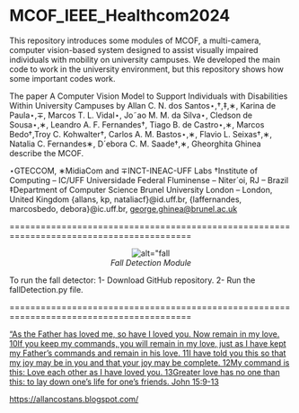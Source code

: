 # MCOF_IEEE_Healthcom2024
This repository introduces some modules of MCOF, a multi-camera, computer vision-based system designed to assist visually impaired individuals with mobility on university campuses. We developed the main code to work in the university environment, but this repository shows how some important codes work.

The paper A Computer Vision Model to Support Individuals with Disabilities Within University Campuses by Allan C. N. dos Santos⋆,†,‡,∗, Karina de Paula⋆,∓, Marcos T. L. Vidal⋆, Jo˜ao M. M. da Silva⋆, Cledson de Sousa⋆,∗,
Leandro A. F. Fernandes†, Tiago B. de Castro⋆,∗, Marcos Bedo†,Troy C. Kohwalter†, Carlos A. M. Bastos⋆,∗, Flavio L. Seixas†,∗, Natalia C. Fernandes∗, D´ebora C. M. Saade†,∗, Gheorghita Ghinea describe the MCOF.

⋆GTECCOM, ∗MidiaCom and ∓INCT-INEAC-UFF Labs
†Institute of Computing – IC/UFF
Universidade Federal Fluminense – Niter´oi, RJ – Brazil
‡Department of Computer Science
Brunel University London – London, United Kingdom
{allans, kp, nataliacf}@id.uff.br, {laffernandes, marcosbedo, debora}@ic.uff.br, george.ghinea@brunel.ac.uk

=========================================================================================

<p align="center">
  <img alt=alt="fall detection demo1 gif" src="Gif_long.gif">
  
  <br>
    <em>Fall Detection Module</em>
</p>

To run the fall detector:
1- Download GitHub repository.
2- Run the fallDetection.py file.

=========================================================================================

 [“As the Father has loved me, so have I loved you. Now remain in my love. 10If you keep my commands, you will remain in my love, just as I have kept my Father’s commands and remain in his love. 11I have told you this so that my joy may be in you and that your joy may be complete. 12My command is this: Love each other as I have loved you. 13Greater love has no one than this: to lay down one’s life for one’s friends. John 15:9-13](https://www.bible.com/bible/111/JHN.15.NIV)

 https://allancostans.blogspot.com/
